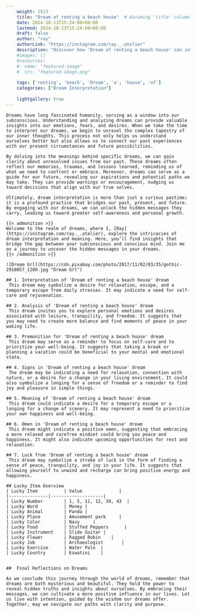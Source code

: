 ```yaml
---
    weight: 1513
    title: "Dream of renting a beach house"  # Assuming 'title' column exists
    date: 2024-10-13T15:24:00+08:00
    lastmod: 2024-10-13T15:24:00+08:00
    draft: false
    author: "ray"
    authorLink: "https://instagram.com/ray._.atelier"
    description: "Discover how 'Dream of renting a beach house' can interpret your future and uncover its significant meanings in your life."
    #images: []
    #resources:
    #- name: "featured-image"
    #  src: "featured-image.png"
    
    tags: ['renting', 'beach', 'Dream', 'a', 'house', 'of']
    categories: ["Dream Interpretation"]
    
    lightgallery: true
---
```

    
    Dreams have long fascinated humanity, serving as a window into our subconscious. Understanding and analyzing dreams can provide valuable insights into our emotions, fears, and desires. When we take the time to interpret our dreams, we begin to unravel the complex tapestry of our inner thoughts. This process not only helps us understand ourselves better but also allows us to connect our past experiences with our present circumstances and future possibilities.
    
    By delving into the meanings behind specific dreams, we can gain clarity about unresolved issues from our past. These dreams often reflect our memories, traumas, and lessons learned, reminding us of what we need to confront or embrace. Moreover, dreams can serve as a guide for our future, revealing our aspirations and potential paths we may take. They can provide warnings or encouragement, nudging us toward decisions that align with our true selves.
    
    Ultimately, dream interpretation is more than just a curious pastime; it is a profound practice that bridges our past, present, and future. By engaging with our dreams, we can unlock the hidden messages they carry, leading us toward greater self-awareness and personal growth.
    
    {{< admonition >}}
    Welcome to the realm of dreams, where I, [Ray](https://instagram.com/ray._.atelier), explore the intricacies of dream interpretation and meaning. Here, you’ll find insights that bridge the gap between your subconscious and conscious mind. Join me on a journey to uncover the hidden messages in your dreams.
    {{< /admonition >}}
    
    ![Dream Grl](https://cdn.pixabay.com/photo/2017/11/02/03/35/gothic-2910057_1280.jpg "Dream Grl")
    
    ## 1. Interpretation of 'Dream of renting a beach house' dream
     This dream may symbolize a desire for relaxation, escape, and a temporary escape from daily stresses. It may indicate a need for self-care and rejuvenation.
    
    ## 2. Analysis of 'Dream of renting a beach house' dream
     This dream invites you to explore personal emotions and desires associated with leisure, tranquility, and freedom. It suggests that you may need to create more balance and find moments of peace in your waking life.
    
    ## 3. Premonition for 'Dream of renting a beach house' dream
     This dream may serve as a reminder to focus on self-care and to prioritize your well-being. It suggests that taking a break or planning a vacation could be beneficial to your mental and emotional state.
    
    ## 4. Signs in 'Dream of renting a beach house' dream
     The dream may be indicating a need for relaxation, connection with nature, or a desire for a change in your living environment. It could also symbolize a longing for a sense of freedom or a reminder to find joy and pleasure in simple things.
    
    ## 5. Meaning of 'Dream of renting a beach house' dream
     This dream could indicate a desire for a temporary escape or a longing for a change of scenery. It may represent a need to prioritize your own happiness and well-being.
    
    ## 6. Omen in 'Dream of renting a beach house' dream
     This dream might indicate a positive omen, suggesting that embracing a more relaxed and carefree mindset could bring you peace and happiness. It might also indicate upcoming opportunities for rest and relaxation.
    
    ## 7. Luck from 'Dream of renting a beach house' dream
     This dream may symbolize a stroke of luck in the form of finding a sense of peace, tranquility, and joy in your life. It suggests that allowing yourself to unwind and recharge can bring positive energy and happiness.
    
    ## Lucky Item Overview
    | Lucky Item          | Value              |
    |---------------|--------------------|
    | Lucky Number        | 1, 5, 11, 12, 39, 43  |
    | Lucky Word          | Money |
    | Lucky Animal        | Panda |
    | Lucky Place         | Amusement park     |
    | Lucky Color         | Navy     |
    | Lucky Food          | Stuffed Peppers      |
    | Lucky Instrument    | Slide Guitar |
    | Lucky Flower        | Ragged Robin    |
    | Lucky Job           | Archaeologist       |
    | Lucky Exercise      | Water Polo  |
    | Lucky Country       | Eswatini    |
    
    
    ##  Final Reflections on Dreams
    
    As we conclude this journey through the world of dreams, remember that dreams are both mysterious and beautiful. They hold the power to reveal hidden truths and insights about ourselves. By embracing their messages, we can cultivate a more positive influence in our lives. Let us live with intention, guided by the wisdom our dreams offer. Together, may we navigate our paths with clarity and purpose.
    